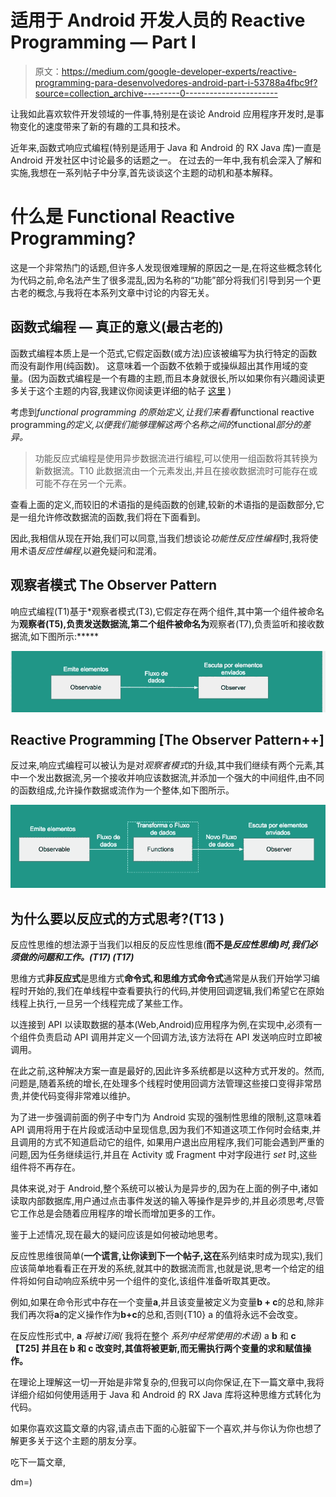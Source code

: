 # 适用于 Android 开发人员的 Reactive Programming — Part I

> 原文：<https://medium.com/google-developer-experts/reactive-programming-para-desenvolvedores-android-part-i-53788a4fbc9f?source=collection_archive---------0----------------------->

让我如此喜欢软件开发领域的一件事,特别是在谈论 Android 应用程序开发时,是事物变化的速度带来了新的有趣的工具和技术。

近年来,函数式响应式编程(特别是适用于 Java 和 Android 的 RX Java 库)一直是 Android 开发社区中讨论最多的话题之一。
在过去的一年中,我有机会深入了解和实施,我想在一系列帖子中分享,首先谈谈这个主题的动机和基本解释。

# 什么是 Functional Reactive Programming?

这是一个非常热门的话题,但许多人发现很难理解的原因之一是,在将这些概念转化为代码之前,命名法产生了很多混乱,因为名称的“功能”部分将我们引导到另一个更古老的概念,与我将在本系列文章中讨论的内容无关。

## 函数式编程 — 真正的意义(最古老的)

函数式编程本质上是一个范式,它假定函数(或方法)应该被编写为执行特定的函数而没有副作用(纯函数)。
这意味着一个函数不依赖于或操纵超出其作用域的变量。(因为函数式编程是一个有趣的主题,而且本身就很长,所以如果你有兴趣阅读更多关于这个主题的内容,我建议你阅读更详细的帖子 [这里](https://maryrosecook.com/blog/post/a-practical-introduction-to-functional-programming) )

考虑到*functional programming 的原始定义,让我们来看看*functional reactive programming*的定义,以便我们能够理解这两个名称之间的*functional*部分的差异。*

> 功能反应式编程是使用异步数据流进行编程,可以使用一组函数将其转换为新数据流。T10 此数据流由一个元素发出,并且在接收数据流时可能存在或可能不存在另一个元素。

查看上面的定义,而较旧的术语指的是纯函数的创建,较新的术语指的是函数部分,它是一组允许修改数据流的函数,我们将在下面看到。

因此,我相信从现在开始,我们可以同意,当我们想谈论*功能性反应性编程*时,我将使用术语*反应性编程*,以避免疑问和混淆。

## 观察者模式 The Observer Pattern

响应式编程(T1)基于*观察者模式(T3),它假定存在两个组件,其中第一个组件被命名为**观察者(T5),负责发送数据流,第二个组件被命名为**观察者(T7),负责监听和接收数据流,如下图所示:*****

![](img/a167a58cd17c45153a4f30cc42614850.png)

## **Reactive Programming [The Observer Pattern++]**

反过来,响应式编程可以被认为是对*观察者模式*的升级,其中我们继续有两个元素,其中一个发出数据流,另一个接收并响应该数据流,并添加一个强大的中间组件,由不同的函数组成,允许操作数据或流作为一个整体,如下图所示。

![](img/18d6f85055266a4938b56925a7847a18.png)

## **为什么要以反应式的方式思考?(T13 )**

反应性思维的想法源于当我们以相反的反应性思维(**而不是*反应性思维)时,我们必须做的问题和工作。(T17) (T17)***

思维方式**非反应式**是思维方式**命令式,**和思维方式**命令式**通常是从我们开始学习编程时开始的,我们在单线程中查看要执行的代码,并使用回调逻辑,我们希望它在原始线程上执行,一旦另一个线程完成了某些工作。

以连接到 API 以读取数据的基本(Web,Android)应用程序为例,在实现中,必须有一个组件负责启动 API 调用并定义一个回调方法,该方法将在 API 发送响应时立即被调用。

在此之前,这种解决方案一直是最好的,因此许多系统都是以这种方式开发的。然而,问题是,随着系统的增长,在处理多个线程时使用回调方法管理这些接口变得非常昂贵,并使代码变得非常难以维护。

为了进一步强调前面的例子中专门为 Android 实现的强制性思维的限制,这意味着 API 调用将用于在片段或活动中呈现信息,因为我们不知道这项工作何时会结束,并且调用的方式不知道启动它的组件, 如果用户退出应用程序,我们可能会遇到严重的问题,因为任务继续运行,并且在 Activity 或 Fragment 中对字段进行 *set* 时,这些组件将不再存在。

具体来说,对于 Android,整个系统可以被认为是异步的,因为在上面的例子中,诸如读取内部数据库,用户通过点击事件发送的输入等操作是异步的,并且必须思考,尽管它工作总是会随着应用程序的增长而增加更多的工作。

鉴于上述情况,现在最大的疑问应该是如何被动地思考。

反应性思维很简单(**一个谎言,让你读到下一个帖子,这在**系列结束时成为现实),我们应该简单地看看正在开发的系统,就其中的数据流而言,也就是说,思考一个给定的组件将如何自动响应系统中另一个组件的变化,该组件准备听取其更改。

例如,如果在命令形式中存在一个变量**a**,并且该变量被定义为变量**b + c**的总和,除非我们再次将**a**的定义操作作为**b+c**的总和,否则{T10} a 的值将永远不会改变。

在反应性形式中, **a** *将被订阅(* 我将在整个 *系列中经常使用的术语)* a **b** 和 **c 【T25] 并且在 **b** 和 **c** 改变时,其值将被更新,而无需执行两个变量的求和赋值操作。**

在理论上理解这一切一开始是非常复杂的,但我可以向你保证,在下一篇文章中,我将详细介绍如何使用适用于 Java 和 Android 的 RX Java 库将这种思维方式转化为代码。

如果你喜欢这篇文章的内容,请点击下面的心脏留下一个喜欢,并与你认为你也想了解更多关于这个主题的朋友分享。

吃下一篇文章,

dm=)